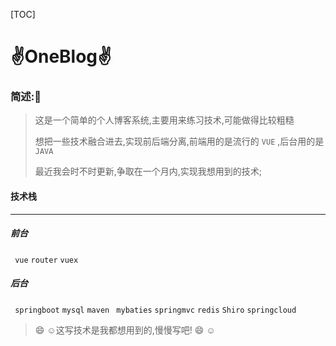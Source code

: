 [TOC]

# ✌OneBlog✌



### 简述:🙈

> 这是一个简单的个人博客系统,主要用来练习技术,可能做得比较粗糙
>
> 想把一些技术融合进去,实现前后端分离,前端用的是流行的 `VUE` ,后台用的是`JAVA`
>
> 最近我会时不时更新,争取在一个月内,实现我想用到的技术;

#### 技术栈

---

##### 前台

` vue` `router` `vuex` 

##### 后台

` springboot` `mysql` `maven` ` mybaties` `springmvc` `redis` `Shiro` `springcloud` 

> :smile: :relaxed:这写技术是我都想用到的,慢慢写吧! :smile: :relaxed:   





